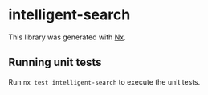 # intelligent-search

This library was generated with [Nx](https://nx.dev).

## Running unit tests

Run `nx test intelligent-search` to execute the unit tests.
